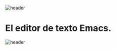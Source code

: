 
![header](/Tutoriales-IFC/assets/header.png)

















# El editor de texto Emacs.

















![header](/Tutoriales-IFC/assets/header.png)

